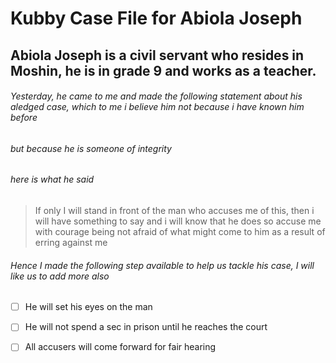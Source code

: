 # Kubby Case File for Abiola Joseph

## Abiola Joseph is a civil servant who resides in Moshin, he is in grade 9 and works as a teacher. 

###### Yesterday, he came to me and made the following statement about his aledged case, which to me i believe him not because i have known him before
###### but because he is someone of integrity

###### here is what he said

> If only I will stand in front of the man who accuses me of this, then i will have something to say and i will know that he does so accuse me with courage
>being not afraid of what might come to him as a result of erring against me

###### Hence I made the following step available to help us tackle his case, I will like us to add more also

- [ ] He will set his eyes on the man
- [ ] He will not spend a sec in prison until he reaches the court
- [ ] All accusers will come forward for fair hearing

